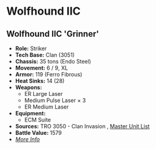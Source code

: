 # Wolfhound IIC 

## Wolfhound IIC 'Grinner' 

- **Role:** Striker 
- **Tech Base:** Clan (3051) 
- **Chassis:** 35 tons (Endo Steel) 
- **Movement:** 6 / 9, XL 
- **Armor:** 119 (Ferro Fibrous) 
- **Heat Sinks:** 14 (28) 
- **Weapons:** 
  - ER Large Laser 
  - Medium Pulse Laser × 3 
  - ER Medium Laser 
- **Equipment:** 
  - ECM Suite 
- **Sources:** TRO 3050 - Clan Invasion , [Master Unit List](http://masterunitlist.info/Unit/Details/3570) 
- **Battle Value:** 1579 
- [*More Info*](wolfhound_iic/wolfhound_iic_grinner.md) 

